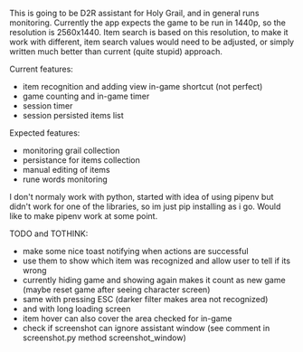 This is going to be D2R assistant for Holy Grail, and in general runs monitoring.
Currently the app expects the game to be run in 1440p, so the resolution is 2560x1440.
Item search is based on this resolution, to make it work with different, item search values would need to be adjusted, or simply written much better than current (quite stupid) approach.

Current features:
- item recognition and adding view in-game shortcut (not perfect)
- game counting and in-game timer
- session timer
- session persisted items list

Expected features:
- monitoring grail collection
- persistance for items collection
- manual editing of items
- rune words monitoring

I don't normaly work with python, started with idea of using pipenv but didn't work for one of the libraries, so im just pip installing as i go.
Would like to make pipenv work at some point.

TODO and TOTHINK:
- make some nice toast notifying when actions are successful
- use them to show which item was recognized and allow user to tell if its wrong
- currently hiding game and showing again makes it count as new game (maybe reset game after seeing character screen)
- same with pressing ESC (darker filter makes area not recognized)
- and with long loading screen
- item hover can also cover the area checked for in-game
- check if screenshot can ignore assistant window (see comment in screenshot.py method screenshot_window)
